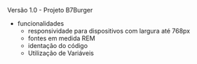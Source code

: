 Versão 1.0 - Projeto B7Burger
  - funcionalidades
     - responsividade para dispositivos com largura até 768px
     - fontes em medida REM
     - identação do código
     - Utilização de Variáveis
